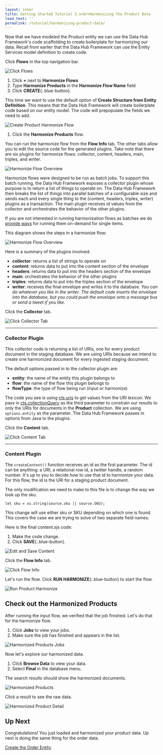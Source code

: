 ```yaml
---
layout: inner
title: Getting Started Tutorial 3.x<br>Harmonizing the Product Data
lead_text: ''
permalink: /tutorial/harmonizing-product-data/
---
```


Now that we have modeled the Product entity we can use the Data Hub Framework's code scaffolding to create boilerplate for harmonizing our data. Recall from earlier that the Data Hub Framework can use the Entity Services model definition to create code.

<i class="fa fa-hand-pointer-o"></i> Click **Flows** in the top navigation bar.

![Click Flows]({{site.baseurl}}/images/3x/harmonizing-product-data/click-flows-2.png)

1. <i class="fa fa-hand-pointer-o"></i> Click **+** next to **Harmonize Flows**
1. Type **Harmonize Products** in the **Harmonize Flow Name** field
1. <i class="fa fa-hand-pointer-o"></i> Click **CREATE**{:.blue-button}.

This time we want to use the default option of **Create Structure from Entity Definition**. This means that the Data Hub Framework will create boilerplate code based on our entity model. The code will prepopulate the fields we need to add.

<!--- DHFPROD-646 TODO Pre-populate them in what/where? Add to what/where? -->

![Create Product Harmonize Flow]({{site.baseurl}}/images/3x/harmonizing-product-data/create-product-harmonize-flow.png)

1. <i class="fa fa-hand-pointer-o"></i> Click the **Harmonize Products** flow. 

You can run the harmonize flow from the **Flow Info** tab. The other tabs allow you to edit the source code for the generated plugins. Take note that there are six plugins for harmonize flows: collector, content, headers, main, triples, and writer.

![Harmonize Flow Overview]({{site.baseurl}}/images/3x/harmonizing-product-data/harmonize-flow-overview.png)

Harmonize flows were designed to be run as batch jobs. To support this batch running, the Data Hub Framework exposes a collector plugin whose purpose is to return a list of things to operate on. The Data Hub Framework then breaks the list of things into parallel batches of a configurable size and sends each and every single thing to the (content, headers, triples, writer) plugins as a transaction. The main plugin receives id values from the collector and orchestrates the behavior of the other plugins.

If you are not interested in running harmonization flows as batches we do [provide ways](../../faqs/#how-can-i-run-a-harmonize-flow-immediately-for-1-document) for running them on-demand for single items.

This diagram shows the steps in a harmonize flow:

![Harmonize Flow Overview]({{site.baseurl}}/images/3x/harmonizing-product-data/harmonize-flow-diagram.png)

Here is a summary of the plugins involved:

- **collector**: returns a list of strings to operate on
- **content**: returns data to put into the content section of the envelope
- **headers**: returns data to put into the headers section of the envelope
- **main**: orchestrates the behavior of the other plugins
- **triples**: returns data to put into the triples section of the envelope
- **writer**: receives the final envelope and writes it to the database. _You can do whatever you like in the writer. The default code inserts the envelope into the database, but you could push the envelope onto a message bus or send a tweet if you like._

<i class="fa fa-hand-pointer-o"></i> Click the **Collector** tab.

![Click Collector Tab]({{site.baseurl}}/images/3x/harmonizing-product-data/click-collector1.png)

<hr>

### Collector Plugin

This collector code is returning a list of URIs, one for every product document in the staging database. We are using URIs because we intend to create one harmonized document for every ingested staging document.

The default options passed in to the collector plugin are:

- **entity**: the name of the entity this plugin belongs to
- **flow**: the name of the flow this plugin belongs to
- **flowType**: the type of flow being run (input or harmonize)

The code you see is using [cts.uris](https://docs.marklogic.com/cts.uris) to get values from the URI lexicon. We pass in [cts.collectionQuery](https://docs.marklogic.com/cts.collectionQuery) as the third parameter to constrain our results to only the URIs for documents in the **Product** collection. We are using `options.entity` as the parameter. The Data Hub Framework passes in options from Java to the plugins.

<div class="embed-git lang-js" href="//raw.githubusercontent.com/marklogic-community/marklogic-data-hub/develop/examples/online-store/plugins/entities/Product/harmonize/Harmonize Products/collector/collector.sjs"></div>

<i class="fa fa-hand-pointer-o"></i> Click the **Content** tab.

![Click Content Tab]({{site.baseurl}}/images/3x/harmonizing-product-data/click-content1.png)

<hr>

### Content Plugin

The `createContent()` function receives an id as the first parameter. The id can be anything: a URI, a relational row id, a twitter handle, a random number. It's up to you to decide how to use that id to harmonize your data. For this flow, the id is the URI for a staging product document. 

The only modification we need to make to this file is to change the way we look up the sku.

```
let sku = xs.string(source.sku || source.SKU);
```

This change will use either sku or SKU depending on which one is found. This covers the case we are trying to solve of two separate field names.

Here is the final content.sjs code:

<div class="embed-git lang-js" href="//raw.githubusercontent.com/marklogic-community/marklogic-data-hub/develop/examples/online-store/plugins/entities/Product/harmonize/Harmonize Products/content/content.sjs"></div>

1. Make the code change. 
1. <i class="fa fa-hand-pointer-o"></i> Click **SAVE**{:.blue-button}.

![Edit and Save Content]({{site.baseurl}}/images/3x/harmonizing-product-data/save-product-content.png)

<i class="fa fa-hand-pointer-o"></i> Click the **Flow Info** tab.

![Click Flow Info]({{site.baseurl}}/images/3x/harmonizing-product-data/click-flow-info1.png)

Let's run the flow. <i class="fa fa-hand-pointer-o"></i> Click **RUN HARMONIZE**{:.blue-button} to start the flow.

![Run Product Harmonize]({{site.baseurl}}/images/3x/harmonizing-product-data/run-product-harmonize.png)

## Check out the Harmonized Products

After running the input flow, we verified that the job finished. Let's do that for the harmonize flow.

1. <i class="fa fa-hand-pointer-o"></i> Click **Jobs** to view your jobs.
1. Make sure the job has finished and appears in the list.

![Harmonized Products Jobs]({{site.baseurl}}/images/3x/harmonizing-product-data/harmonized-products-jobs.png)

Now let's explore our harmonized data.

1. <i class="fa fa-hand-pointer-o"></i> Click **Browse Data** to view your data.
1. Select **Final** in the database menu.

The search results should show the harmonized documents.

![Harmonized Products]({{site.baseurl}}/images/3x/harmonizing-product-data/harmonized-products.png)

<i class="fa fa-hand-pointer-o"></i> Click a result to see the raw data.

![Harmonized Product Detail]({{site.baseurl}}/images/3x/harmonizing-product-data/harmonized-product-details.png)

## Up Next

Congratulations! You just loaded and harmonized your product data. Up next is doing the same thing for the order data.

[Create the Order Entity](../create-order-entity/)
